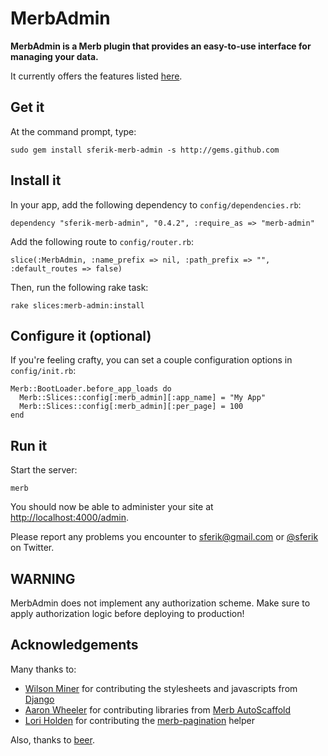 # MerbAdmin

**MerbAdmin is a Merb plugin that provides an easy-to-use interface for managing your data.**

It currently offers the features listed [here](http://sferik.tadalist.com/lists/1352791/public).

## Get it

At the command prompt, type:

    sudo gem install sferik-merb-admin -s http://gems.github.com

## Install it

In your app, add the following dependency to `config/dependencies.rb`:

    dependency "sferik-merb-admin", "0.4.2", :require_as => "merb-admin"

Add the following route to `config/router.rb`:

    slice(:MerbAdmin, :name_prefix => nil, :path_prefix => "", :default_routes => false)

Then, run the following rake task:

    rake slices:merb-admin:install

## Configure it (optional)

If you're feeling crafty, you can set a couple configuration options in `config/init.rb`:

    Merb::BootLoader.before_app_loads do
      Merb::Slices::config[:merb_admin][:app_name] = "My App"
      Merb::Slices::config[:merb_admin][:per_page] = 100
    end

## Run it

Start the server:

    merb

You should now be able to administer your site at [http://localhost:4000/admin](http://localhost:4000/admin).

Please report any problems you encounter to <sferik@gmail.com> or [@sferik](http://twitter.com/home/?status=@sferik%20) on Twitter.

## WARNING

MerbAdmin does not implement any authorization scheme. Make sure to apply authorization logic before deploying to production!

## Acknowledgements

Many thanks to:

* [Wilson Miner](http://www.wilsonminer.com) for contributing the stylesheets and javascripts from [Django](http://www.djangoproject.com)
* [Aaron Wheeler](http://fightinjoe.com/) for contributing libraries from [Merb AutoScaffold](http://github.com/fightinjoe/merb-autoscaffold)
* [Lori Holden](http://loriholden.com/) for contributing the [merb-pagination](http://github.com/lholden/merb-pagination) helper

Also, thanks to [beer](http://www.21st-amendment.com).

